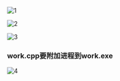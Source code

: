 ![1](https://alist.hmbb313.top/d/Baidunetdisk/Images/Cracker/40/406Windows/7/1.png)

![2](https://alist.hmbb313.top/d/Baidunetdisk/Images/Cracker/40/406Windows/7/2.png)

![3](https://alist.hmbb313.top/d/Baidunetdisk/Images/Cracker/40/406Windows/7/3.png)

### work.cpp要附加进程到work.exe

![4](https://alist.hmbb313.top/d/Baidunetdisk/Images/Cracker/40/406Windows/7/4.png)